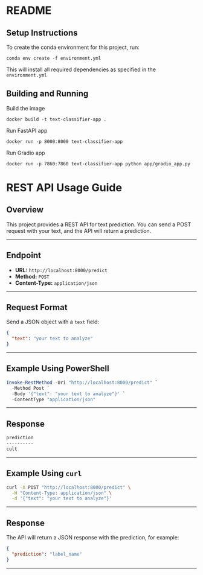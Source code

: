 # README

## Setup Instructions

To create the conda environment for this project, run:

```
conda env create -f environment.yml
```

This will install all required dependencies as specified in the `environment.yml`


## Building and Running

Build the image
```
docker build -t text-classifier-app .
```

Run FastAPI app
```
docker run -p 8000:8000 text-classifier-app
```

Run Gradio app

```
docker run -p 7860:7860 text-classifier-app python app/gradio_app.py
```

# REST API Usage Guide

## Overview

This project provides a REST API for text prediction. You can send a POST request with your text, and the API will return a prediction.

---

## Endpoint

- **URL:** `http://localhost:8000/predict`
- **Method:** `POST`
- **Content-Type:** `application/json`

---

## Request Format

Send a JSON object with a `text` field:

```json
{
  "text": "your text to analyze"
}
```

---

## Example Using PowerShell

```powershell
Invoke-RestMethod -Uri "http://localhost:8000/predict" `
  -Method Post `
  -Body '{"text": "your text to analyze"}' `
  -ContentType "application/json"
```
---

## Response
```bash
prediction
----------
cult
```

---

## Example Using `curl`

```bash
curl -X POST "http://localhost:8000/predict" \
  -H "Content-Type: application/json" \
  -d '{"text": "your text to analyze"}'
```

---

## Response

The API will return a JSON response with the prediction, for example:

```json
{
  "prediction": "label_name"
}
```

---
